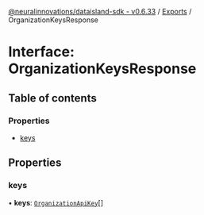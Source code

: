 [@neuralinnovations/dataisland-sdk - v0.6.33](../../README.md) / [Exports](../modules.md) / OrganizationKeysResponse

# Interface: OrganizationKeysResponse

## Table of contents

### Properties

- [keys](OrganizationKeysResponse.md#keys)

## Properties

### keys

• **keys**: [`OrganizationApiKey`](OrganizationApiKey.md)[]
